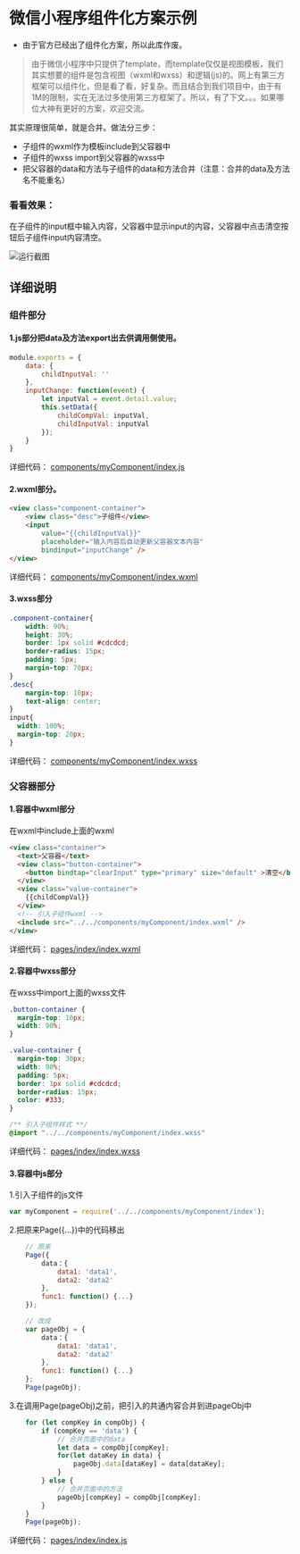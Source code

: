 微信小程序组件化方案示例
=====================

* 由于官方已经出了组件化方案，所以此库作废。

> 由于微信小程序中只提供了template，而template仅仅是视图模板，我们其实想要的组件是包含视图（wxml和wxss）和逻辑(js)的。网上有第三方框架可以组件化，但是看了看，好复杂。而且结合到我们项目中，由于有1M的限制，实在无法过多使用第三方框架了。所以，有了下文。。。如果哪位大神有更好的方案，欢迎交流。

其实原理很简单，就是合并。做法分三步：
- 子组件的wxml作为模板include到父容器中
- 子组件的wxss import到父容器的wxss中
- 把父容器的data和方法与子组件的data和方法合并（注意：合并的data及方法名不能重名）

### 看看效果：
在子组件的input框中输入内容，父容器中显示input的内容，父容器中点击清空按钮后子组件input内容清空。

![运行截图](screenshot.jpg)


## 详细说明
### 组件部分

#### 1.js部分把data及方法export出去供调用侧使用。
```javascript
module.exports = {
    data: {
        childInputVal: ''
    },
    inputChange: function(event) {
        let inputVal = event.detail.value;
        this.setData({
            childCompVal: inputVal,
            childInputVal: inputVal
        });
    }
}
```
详细代码： [components/myComponent/index.js](./components/myComponent/index.js)

#### 2.wxml部分。
```html
<view class="component-container">
    <view class="desc">子组件</view>
    <input 
        value="{{childInputVal}}"
        placeholder="输入内容后自动更新父容器文本内容"
        bindinput="inputChange" />
</view>
```
详细代码： [components/myComponent/index.wxml](./components/myComponent/index.wxml)

#### 3.wxss部分
```css
.component-container{
    width: 90%;
    height: 30%;
    border: 1px solid #cdcdcd;
    border-radius: 15px;
    padding: 5px;
    margin-top: 70px;
}
.desc{
    margin-top: 10px;
    text-align: center;
}
input{
  width: 100%;
  margin-top: 20px;
}
```
详细代码： [components/myComponent/index.wxss](./components/myComponent/index.wxss)

### 父容器部分

#### 1.容器中wxml部分

在wxml中include上面的wxml
```html
<view class="container">
  <text>父容器</text>
  <view class="button-container">
    <button bindtap="clearInput" type="primary" size="default" >清空</button>
  </view>
  <view class="value-container">
    {{childCompVal}}
  </view>
  <!-- 引入子组件wxml -->
  <include src="../../components/myComponent/index.wxml" />
</view>
```
详细代码： [pages/index/index.wxml](./pages/index/index.wxml)

#### 2.容器中wxss部分

在wxss中import上面的wxss文件
```css
.button-container {
  margin-top: 10px;
  width: 90%;
}

.value-container {
  margin-top: 30px;
  width: 90%;
  padding: 5px;
  border: 1px solid #cdcdcd;
  border-radius: 15px;
  color: #333;
}

/** 引入子组件样式 **/
@import "../../components/myComponent/index.wxss"
```
详细代码： [pages/index/index.wxss](./pages/index/index.wxss)

#### 3.容器中js部分

1.引入子组件的js文件
```javascript
var myComponent = require('../../components/myComponent/index');
```

2.把原来Page({...})中的代码移出
```javascript
    // 原来
	Page({
		data：{
			data1: 'data1',
			data2: 'data2'
		},
		func1: function() {...}
	});

    // 改成
    var pageObj = {
		data：{
			data1: 'data1',
			data2: 'data2'
		},
		func1: function() {...}
	};
    Page(pageObj);
```
3.在调用Page(pageObj)之前，把引入的共通内容合并到进pageObj中
```javascript
    for (let compKey in compObj) {
        if (compKey == 'data') {
            // 合并页面中的data
            let data = compObj[compKey];
            for(let dataKey in data) {
                pageObj.data[dataKey] = data[dataKey];
            }
        } else {
            // 合并页面中的方法
            pageObj[compKey] = compObj[compKey];
        }
    }
	Page(pageObj);
```
详细代码： [pages/index/index.js](./pages/index/index.js)